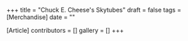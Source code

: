 +++
title = "Chuck E. Cheese's Skytubes"
draft = false
tags = [Merchandise]
date = ""

[Article]
contributors = []
gallery = []
+++